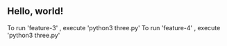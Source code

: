 ## Hello, world!

To run 'feature-3' , execute 'python3 three.py'
To run 'feature-4' , execute 'python3 three.py'